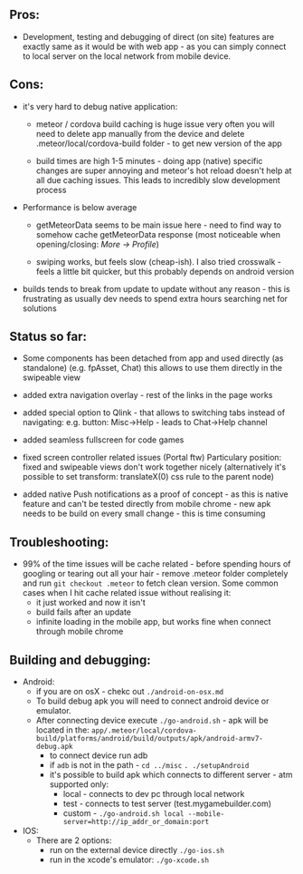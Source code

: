 Pros:
 -----
 - Development, testing and debugging of direct (on site) features
 are exactly same as it would be with web app - 
 as you can simply connect to local server on the local network from mobile device.
 

Cons:
 -----
 - it's very hard to debug native application:
   - meteor / cordova build caching is huge issue
     very often you will need to 
     delete app manually from the device 
     and delete .meteor/local/cordova-build folder - to get new version of the app
   
   - build times are high 1-5 minutes - 
     doing app (native) specific changes are super annoying
     and meteor's hot reload doesn't help at all due caching issues.
     This leads to incredibly slow development process
  
 - Performance is below average 
   - getMeteorData seems to be main issue here - need to find way to somehow cache 
     getMeteorData response (most noticeable when opening/closing: *More -> Profile*)
   
   - swiping works,
     but feels slow (cheap-ish). I also tried crosswalk - 
     feels a little bit quicker, but this probably depends on android version


 - builds tends to break from update to update without any reason - 
   this is frustrating as usually dev needs to spend extra hours searching net for solutions


 
Status so far:
----
  - Some components has been detached from app and used directly (as standalone) (e.g. fpAsset, Chat)
    this allows to use them directly in the swipeable view 
    
  - added extra navigation overlay - rest of the links in the page works
  
  - added special option to Qlink - that allows to switching tabs instead of navigating: 
    e.g. button: Misc->Help - leads to Chat->Help channel
    
  - added seamless fullscreen for code games
  
  - fixed screen controller related issues (Portal ftw) 
    Particulary position: fixed and swipeable views don't work together nicely
    (alternatively it's possible to set transform: translateX(0) css rule to the parent node)
    
  - added native Push notifications as a proof of concept - as this is native feature
    and can't be tested directly from mobile chrome - new apk needs to be build on every
    small change - this is time consuming 


Troubleshooting:
----
  - 99% of the time issues will be cache related - 
    before spending hours of googling or tearing out all your hair - 
    remove .meteor folder completely and run ```git checkout .meteor```
    to fetch clean version. 
    Some common cases when I hit cache related issue without realising it: 
    - it just worked and now it isn't
    - build fails after an update
    - infinite loading in the mobile app, but works fine when connect through mobile chrome


Building and debugging:
----
  - Android:
    - if you are on osX - chekc out `./android-on-osx.md`
    - To build debug apk you will need to connect android device or emulator.
    - After connecting device execute `./go-android.sh` - apk will be located in the:
  `app/.meteor/local/cordova-build/platforms/android/build/outputs/apk/android-armv7-debug.apk`
      - to connect device run adb
      - if `adb` is not in the path - `cd ../misc` `. ./setupAndroid`
      - it's possible to build apk which connects to different server - atm supported only:
        - local - connects to dev pc through local network
        - test - connects to test server (test.mygamebuilder.com)
        - custom - `./go-android.sh local --mobile-server=http://ip_addr_or_domain:port`
  - IOS:
    - There are 2 options:
      - run on the external device directly `./go-ios.sh`
      - run in the xcode's emulator: `./go-xcode.sh`
